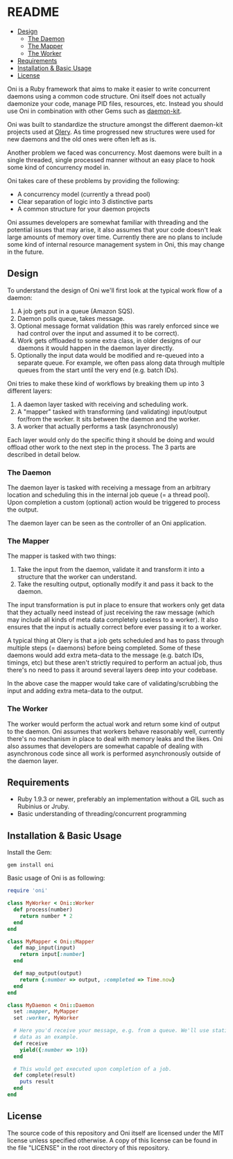 # README

* [Design](#design)
  * [The Daemon](#the-daemon)
  * [The Mapper](#the-mapper)
  * [The Worker](#the-worker)
* [Requirements](#requirements)
* [Installation & Basic Usage](#installation--basic-usage)
* [License](#license)

Oni is a Ruby framework that aims to make it easier to write concurrent daemons
using a common code structure. Oni itself does not actually daemonize your
code, manage PID files, resources, etc. Instead you should use Oni in
combination with other Gems such as [daemon-kit][daemon-kit].

Oni was built to standardize the structure amongst the different daemon-kit
projects used at [Olery][olery]. As time progressed new structures were used
for new daemons and the old ones were often left as is.

Another problem we faced was concurrency. Most daemons were built in a
single threaded, single processed manner without an easy place to hook some
kind of concurrency model in.

Oni takes care of these problems by providing the following:

* A concurrency model (currently a thread pool)
* Clear separation of logic into 3 distinctive parts
* A common structure for your daemon projects

Oni assumes developers are somewhat familiar with threading and the potential
issues that may arise, it also assumes that your code doesn't leak large
amounts of memory over time. Currently there are no plans to include some kind
of internal resource management system in Oni, this may change in the future.

## Design

To understand the design of Oni we'll first look at the typical work flow of a
daemon:

1. A job gets put in a queue (Amazon SQS).
2. Daemon polls queue, takes message.
3. Optional message format validation (this was rarely enforced since we had
   control over the input and assumed it to be correct).
4. Work gets offloaded to some extra class, in older designs of our daemons it
   would happen in the daemon layer directly.
5. Optionally the input data would be modified and re-queued into a separate
   queue. For example, we often pass along data through multiple queues from
   the start until the very end (e.g. batch IDs).

Oni tries to make these kind of workflows by breaking them up into 3 different
layers:

1. A daemon layer tasked with receiving and scheduling work.
2. A "mapper" tasked with transforming (and validating) input/output for/from
   the worker. It sits between the daemon and the worker.
3. A worker that actually performs a task (asynchronously)

Each layer would only do the specific thing it should be doing and would
offload other work to the next step in the process. The 3 parts are described
in detail below.

### The Daemon

The daemon layer is tasked with receiving a message from an arbitrary location
and scheduling this in the internal job queue (= a thread pool). Upon
completion a custom (optional) action would be triggered to process the output.

The daemon layer can be seen as the controller of an Oni application.

### The Mapper

The mapper is tasked with two things:

1. Take the input from the daemon, validate it and transform it into a
   structure that the worker can understand.
2. Take the resulting output, optionally modify it and pass it back to the
   daemon.

The input transformation is put in place to ensure that workers only get data
that they actually need instead of just receiving the raw message (which may
include all kinds of meta data completely useless to a worker). It also ensures
that the input is actually correct before ever passing it to a worker.

A typical thing at Olery is that a job gets scheduled and has to pass through
multiple steps (= daemons) before being completed. Some of these daemons would
add extra meta-data to the message (e.g. batch IDs, timings, etc) but these
aren't strictly required to perform an actual job, thus there's no need to pass
it around several layers deep into your codebase.

In the above case the mapper would take care of validating/scrubbing the input
and adding extra meta-data to the output.

### The Worker

The worker would perform the actual work and return some kind of output to the
daemon. Oni assumes that workers behave reasonably well, currently there's no
mechanism in place to deal with memory leaks and the likes. Oni also assumes
that developers are somewhat capable of dealing with asynchronous code since
all work is performed asynchronously outside of the daemon layer.

## Requirements

* Ruby 1.9.3 or newer, preferably an implementation without a GIL such as
  Rubinius or Jruby.
* Basic understanding of threading/concurrent programming

## Installation & Basic Usage

Install the Gem:

    gem install oni

Basic usage of Oni is as following:


```ruby
require 'oni'

class MyWorker < Oni::Worker
  def process(number)
    return number * 2
  end
end

class MyMapper < Oni::Mapper
  def map_input(input)
    return input[:number]
  end

  def map_output(output)
    return {:number => output, :completed => Time.now}
  end
end

class MyDaemon < Oni::Daemon
  set :mapper, MyMapper
  set :worker, MyWorker

  # Here you'd receive your message, e.g. from a queue. We'll use static
  # data as an example.
  def receive
    yield({:number => 10})
  end

  # This would get executed upon completion of a job.
  def complete(result)
    puts result
  end
end
```

## License

The source code of this repository and Oni itself are licensed under the MIT
license unless specified otherwise. A copy of this license can be found in the
file "LICENSE" in the root directory of this repository.

[olery]: http://www.olery.com/
[daemon-kit]: https://github.com/kennethkalmer/daemon-kit
